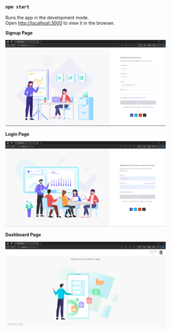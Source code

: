 ### `npm start`

Runs the app in the development mode.\
Open [http://localhost:3000](http://localhost:3000) to view it in the browser.


**Signup Page**

<img src="./public/signupPage.png" />

**Login Page**

<img src="./public/loginPage.png" />

**Dashboard Page**

<img src="./public/dashboardPage.png" />



